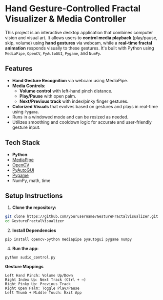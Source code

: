 # Hand Gesture-Controlled Fractal Visualizer & Media Controller

This project is an interactive desktop application that combines computer vision and visual art. It allows users to **control media playback** (play/pause, skip, volume) using **hand gestures** via webcam, while a **real-time fractal animation** responds visually to these gestures. It's built with Python using `MediaPipe`, `OpenCV`, `PyAutoGUI`, `Pygame`, and `NumPy`.

## Features

- **Hand Gesture Recognition** via webcam using MediaPipe.
- **Media Controls**:
  - **Volume control** with left-hand pinch distance.
  - **Play/Pause** with open palm.
  - **Next/Previous track** with index/pinky finger gestures.
- **Colorized Visuals** that evolves based on gestures and plays in real-time using `Pygame`.
- Runs in a windowed mode and can be resized as needed.
- Utilizes smoothing and cooldown logic for accurate and user-friendly gesture input.

## Tech Stack

- **Python**
- [MediaPipe](https://google.github.io/mediapipe/)
- [OpenCV](https://opencv.org/)
- [PyAutoGUI](https://pyautogui.readthedocs.io/en/latest/)
- [Pygame](https://www.pygame.org/)
- NumPy, math, time

## Setup Instructions

1. **Clone the repository:**

```bash
git clone https://github.com/yourusername/GestureFractalVisualizer.git
cd GestureFractalVisualizer
```

2. **Install Dependencies**

```
pip install opencv-python mediapipe pyautogui pygame numpy
```

4. **Run the app:**

```
python audio_control.py
```

**Gesture Mappings**

```
Left Hand Pinch: Volume Up/Down
Right Index Up:	Next Track (Ctrl + →)
Right Pinky Up:	Previous Track
Right Open Palm: Toggle Play/Pause
Left Thumb + Middle Touch: Exit App
```
